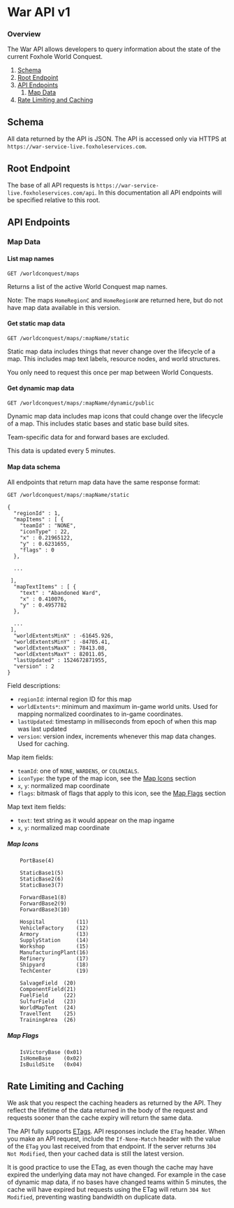 
# War API v1

### Overview

The War API allows developers to query information about the state of the current Foxhole World Conquest. 

1. [Schema](#schema)
2. [Root Endpoint](#root-endpoint)
3. [API Endpoints](#api-endpoints)
    1. [Map Data](#map-data)
4. [Rate Limiting and Caching](#rate-limiting-and-caching)

## Schema

All data returned by the API is JSON. The API is accessed only via HTTPS at `https://war-service-live.foxholeservices.com`.

## Root Endpoint

The base of all API requests is `https://war-service-live.foxholeservices.com/api`. In this documentation all API 
endpoints will be specified relative to this root.

## API Endpoints

### Map Data

#### List map names

`GET /worldconquest/maps`

Returns a list of the active World Conquest map names. 

Note: The maps `HomeRegionC` and `HomeRegionW` are returned here, but do not have map data available in this version.

#### Get static map data

`GET /worldconquest/maps/:mapName/static`

Static map data includes things that never change over the lifecycle of a map. This includes
map text labels, resource nodes, and world structures.

You only need to request this once per map between World Conquests.

#### Get dynamic map data

`GET /worldconquest/maps/:mapName/dynamic/public`

Dynamic map data includes map icons that could change over the lifecycle of a map. This includes
static bases and static base build sites. 

Team-specific data for and forward bases are excluded.

This data is updated every 5 minutes.

#### Map data schema

All endpoints that return map data have the same response format:

`GET /worldconquest/maps/:mapName/static`
```
{
  "regionId" : 1,
  "mapItems" : [ {
    "teamId" : "NONE",
    "iconType" : 22,
    "x" : 0.21965122,
    "y" : 0.6231655,
    "flags" : 0
  }, 

  ...   

 ],
  "mapTextItems" : [ {
    "text" : "Abandoned Ward",
    "x" : 0.410076,
    "y" : 0.4957782
  },

  ...
 ],
  "worldExtentsMinX" : -61645.926,
  "worldExtentsMinY" : -84705.41,
  "worldExtentsMaxX" : 78413.08,
  "worldExtentsMaxY" : 82011.05,
  "lastUpdated" : 1524672871955,
  "version" : 2
}
```

Field descriptions:

- `regionId`: internal region ID for this map
- `worldExtents*`: minimum and maximum in-game world units. Used for mapping normalized coordinates to in-game coordinates.
- `lastUpdated`: timestamp in milliseconds from epoch of when this map was last updated
- `version`: version index, increments whenever this map data changes. Used for caching.

Map item fields:

- `teamId`: one of `NONE`, `WARDENS`, or `COLONIALS`.
- `iconType`: the type of the map icon, see the [Map Icons](#map-icons) section
- `x`, `y`: normalized map coordinate
- `flags`: bitmask of flags that apply to this icon, see the [Map Flags](#map-flags) section

Map text item fields:

- `text`: text string as it would appear on the map ingame
- `x`, `y`: normalized map coordinate

##### Map Icons

```
    PortBase(4)

    StaticBase1(5)
    StaticBase2(6)
    StaticBase3(7)

    ForwardBase1(8)
    ForwardBase2(9)
    ForwardBase3(10)

    Hospital          (11)
    VehicleFactory    (12)
    Armory            (13)
    SupplyStation     (14)
    Workshop          (15)
    ManufacturingPlant(16)
    Refinery          (17)
    Shipyard          (18)
    TechCenter        (19)

    SalvageField  (20)
    ComponentField(21)
    FuelField     (22)
    SulfurField   (23)
    WorldMapTent  (24)
    TravelTent    (25)
    TrainingArea  (26)
```

##### Map Flags

```
    IsVictoryBase (0x01)
    IsHomeBase    (0x02)
    IsBuildSite   (0x04)
```

## Rate Limiting and Caching

We ask that you respect the caching headers as returned by the API. They reflect the lifetime of the data 
returned in the body of the request and requests sooner than the cache expiry will return the same data.

The API fully supports [ETags](https://developer.mozilla.org/en-US/docs/Web/HTTP/Headers/ETag).
API responses include the `ETag` header. When you make an API request, include the `If-None-Match` 
header with the value of the `ETag` you last received from that endpoint. If the server returns `304 Not Modified`,
then your cached data is still the latest version.

It is good practice to use the ETag, as even though the cache may have expired the underlying data may not have changed.
For example in the case of dynamic map data, if no bases have changed teams within 5 minutes, the cache will have
expired but requests using the ETag will return `304 Not Modified`, preventing wasting bandwidth on duplicate data.
